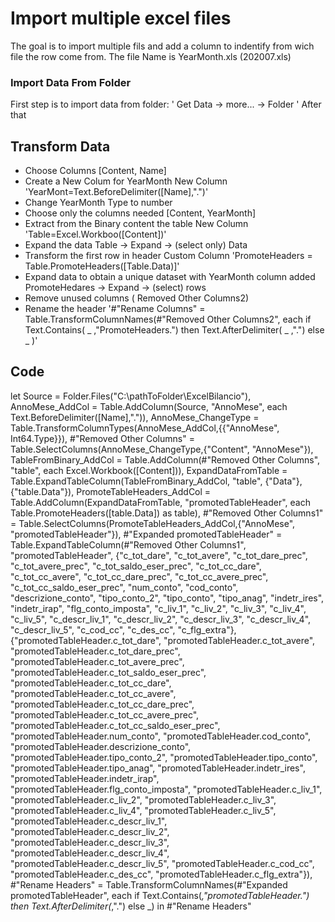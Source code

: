 # Import multiple excel files
The goal is to import multiple fils and add a column to indentify from wich file the row come from.
The file Name is YearMonth.xls (202007.xls)
### Import Data From Folder
First step is to import data from folder: 
  ' Get Data -> more... -> Folder '
After that
## Transform Data
* Choose Columns [Content, Name]
* Create a New Colum for YearMonth
  New Column 'YearMont=Text.BeforeDelimiter([Name],".")'
* Change YearMonth Type to number
* Choose only the columns needed [Content, YearMonth]
* Extract from the Binary content the table
    New Column 'Table=Excel.Workboo([Content])'
* Expand the data
    Table -> Expand -> (select only) Data
* Transform the first row in header
    Custom Column 'PromoteHeaders = Table.PromoteHeaders([Table.Data)]'
* Expand data to obtain a unique dataset with YearMonth column added
    PromoteHedares -> Expand -> (select) rows
* Remove unused columns ( Removed Other Columns2)
* Rename the header
    '#"Rename Columns" = Table.TransformColumnNames(#"Removed Other Columns2", each if Text.Contains( _ ,"PromoteHeaders.") then Text.AfterDelimiter( _ ,".") else _ )'



## Code

let
    Source = Folder.Files("C:\pathToFolder\ExcelBilancio"),
    AnnoMese_AddCol = Table.AddColumn(Source, "AnnoMese", each Text.BeforeDelimiter([Name],".")),
    AnnoMese_ChangeType = Table.TransformColumnTypes(AnnoMese_AddCol,{{"AnnoMese", Int64.Type}}),
    #"Removed Other Columns" = Table.SelectColumns(AnnoMese_ChangeType,{"Content", "AnnoMese"}),
    TableFromBinary_AddCol = Table.AddColumn(#"Removed Other Columns", "table", each Excel.Workbook([Content])),
    ExpandDataFromTable = Table.ExpandTableColumn(TableFromBinary_AddCol, "table", {"Data"}, {"table.Data"}),
    PromoteTableHeaders_AddCol = Table.AddColumn(ExpandDataFromTable, "promotedTableHeader", each Table.PromoteHeaders([table.Data]) as table),
    #"Removed Other Columns1" = Table.SelectColumns(PromoteTableHeaders_AddCol,{"AnnoMese", "promotedTableHeader"}),
    #"Expanded promotedTableHeader" = Table.ExpandTableColumn(#"Removed Other Columns1", "promotedTableHeader", {"c_tot_dare", "c_tot_avere", "c_tot_dare_prec", "c_tot_avere_prec", "c_tot_saldo_eser_prec", "c_tot_cc_dare", "c_tot_cc_avere", "c_tot_cc_dare_prec", "c_tot_cc_avere_prec", "c_tot_cc_saldo_eser_prec", "num_conto", "cod_conto", "descrizione_conto", "tipo_conto_2", "tipo_conto", "tipo_anag", "indetr_ires", "indetr_irap", "flg_conto_imposta", "c_liv_1", "c_liv_2", "c_liv_3", "c_liv_4", "c_liv_5", "c_descr_liv_1", "c_descr_liv_2", "c_descr_liv_3", "c_descr_liv_4", "c_descr_liv_5", "c_cod_cc", "c_des_cc", "c_flg_extra"}, {"promotedTableHeader.c_tot_dare", "promotedTableHeader.c_tot_avere", "promotedTableHeader.c_tot_dare_prec", "promotedTableHeader.c_tot_avere_prec", "promotedTableHeader.c_tot_saldo_eser_prec", "promotedTableHeader.c_tot_cc_dare", "promotedTableHeader.c_tot_cc_avere", "promotedTableHeader.c_tot_cc_dare_prec", "promotedTableHeader.c_tot_cc_avere_prec", "promotedTableHeader.c_tot_cc_saldo_eser_prec", "promotedTableHeader.num_conto", "promotedTableHeader.cod_conto", "promotedTableHeader.descrizione_conto", "promotedTableHeader.tipo_conto_2", "promotedTableHeader.tipo_conto", "promotedTableHeader.tipo_anag", "promotedTableHeader.indetr_ires", "promotedTableHeader.indetr_irap", "promotedTableHeader.flg_conto_imposta", "promotedTableHeader.c_liv_1", "promotedTableHeader.c_liv_2", "promotedTableHeader.c_liv_3", "promotedTableHeader.c_liv_4", "promotedTableHeader.c_liv_5", "promotedTableHeader.c_descr_liv_1", "promotedTableHeader.c_descr_liv_2", "promotedTableHeader.c_descr_liv_3", "promotedTableHeader.c_descr_liv_4", "promotedTableHeader.c_descr_liv_5", "promotedTableHeader.c_cod_cc", "promotedTableHeader.c_des_cc", "promotedTableHeader.c_flg_extra"}),
    #"Rename Headers" = Table.TransformColumnNames(#"Expanded promotedTableHeader", each if Text.Contains(_,"promotedTableHeader.") then Text.AfterDelimiter(_,".") else _)
in
    #"Rename Headers"
    
